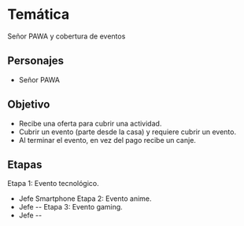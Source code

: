 # Temática

Señor PAWA y cobertura de eventos
## Personajes

- Señor PAWA
## Objetivo

- Recibe una oferta para cubrir una actividad.
- Cubrir un evento (parte desde la casa) y requiere cubrir un evento.
- Al terminar el evento, en vez del pago recibe un canje.
## Etapas

Etapa 1: Evento tecnológico.
- Jefe Smartphone
Etapa 2: Evento anime.
- Jefe --
Etapa 3: Evento gaming.
- Jefe --

